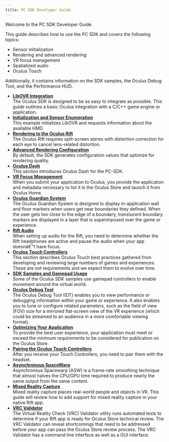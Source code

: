 ```yaml
---
title: PC SDK Developer Guide
---
```


Welcome to the PC SDK Developer Guide.

This guide describes how to use the PC SDK and covers the following topics:

* Sensor initialization
* Rendering and advanced rendering
* VR focus management
* Spatialized audio
* Oculus Touch


Additionally, it contains information on the SDK samples, the Oculus Debug Tool, and the Performance HUD.

* **[LibOVR Integration](/documentation/pcsdk/latest/concepts/dg-libovr/#dg_libovr)**  
The Oculus SDK is designed to be as easy to integrate as possible. This guide outlines a basic Oculus integration with a C/C++ game engine or application.
* **[Initialization and Sensor Enumeration](/documentation/pcsdk/latest/concepts/dg-sensor/#dg_sensor)**  
This example initializes LibOVR and requests information about the available HMD.
* **[Rendering to the Oculus Rift](/documentation/pcsdk/latest/concepts/dg-render/#dg_render)**  
The Oculus Rift requires split-screen stereo with distortion correction for each eye to cancel lens-related distortion.
* **[Advanced Rendering Configuration](/documentation/pcsdk/latest/concepts/dg-render-advanced/#dg_render_advanced)**  
By default, the SDK generates configuration values that optimize for rendering quality. 
* **[Oculus Dash](/documentation/pcsdk/latest/concepts/dg-dash/)**  
This section introduces Oculus Dash for the PC-SDK.
* **[VR Focus Management](/documentation/pcsdk/latest/concepts/dg-vr-focus/)**  
 When you submit your application to Oculus, you provide the application and metadata necessary to list it in the Oculus Store and launch it from Oculus Home. 
* **[Oculus Guardian System](/documentation/pcsdk/latest/concepts/dg-guardian-system/)**  
The Oculus Guardian System is designed to display in-application wall and floor markers when users get near boundaries they defined. When the user gets too close to the edge of a boundary, translucent boundary markers are displayed in a layer that is superimposed over the game or experience. 
* **[Rift Audio](/documentation/pcsdk/latest/concepts/dg-vr-audio/)**  
When setting up audio for the Rift, you need to determine whether the Rift headphones are active and pause the audio when your app doesnâ€™t have focus.
* **[Oculus Touch Controllers](/documentation/pcsdk/latest/concepts/dg-input-touch-overview/)**  
This section describes Oculus Touch best practices gathered from developing and reviewing large numbers of games and experiences. These are not requirements and we expect them to evolve over time. 
* **[SDK Samples and Gamepad Usage](/documentation/pcsdk/latest/concepts/dg-sdk-samples/)**  
Some of the Oculus SDK samples use gamepad controllers to enable movement around the virtual world.
* **[Oculus Debug Tool](/documentation/pcsdk/latest/concepts/dg-debug-tool/)**  
The Oculus Debug Tool (IDT) enables you to view performance or debugging information within your game or experience. It also enables you to tune or configure related parameters, such as the field of view (FOV) size for a mirrored flat-screen view of the VR experience (which could be streamed to an audience in a more comfortable viewing format).
* **[Optimizing Your Application](/documentation/pcsdk/latest/concepts/dg-performance/)**  
To provide the best user experience, your application must meet or exceed the minimum requirements to be considered for publication on the Oculus Store. 
* **[Pairing the Oculus Touch Controllers](/documentation/pcsdk/latest/concepts/pairing-touch-controllers/)**  
After you receive your Touch Controllers, you need to pair them with the headset.
* **[Asynchronous SpaceWarp](/documentation/pcsdk/latest/concepts/asynchronous-spacewarp/)**  
Asynchronous Spacewarp (ASW) is a frame-rate smoothing technique that almost halves the CPU/GPU time required to produce nearly the same output from the same content.
* **[Mixed Reality Capture](/documentation/pcsdk/latest/concepts/dg-mrc/)**  
Mixed reality capture places real-world people and objects in VR. This guide will review how to add support for mixed reality capture in your native Rift app. 
* **[VRC Validator](/documentation/pcsdk/latest/concepts/dg-vrcvalidator/)**  
The Virtual Reality Check (VRC) Validator utility runs automated tests to determine if your Rift app is ready for Oculus Store technical review. The VRC Validator can reveal shortcomings that need to be addressed before your app can pass the Oculus Store review process. The VRC Validator has a command line interface as well as a GUI interface. 

